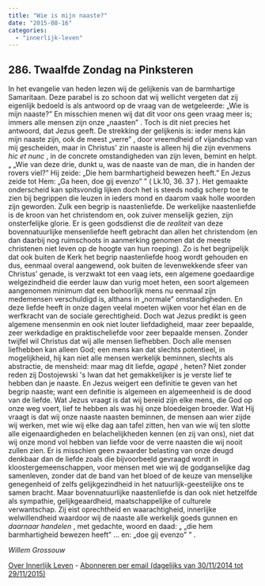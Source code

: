 ```yaml
---
title: "Wie is mijn naaste?"
date: "2015-08-16"
categories: 
  - "innerlijk-leven"
---
```


## 286\. Twaalfde Zondag na Pinksteren

In het evangelie van heden lezen wij de gelijkenis van de barmhartige Samaritaan. Deze parabel is zo schoon dat wij wellicht vergeten dat zij eigenlijk bedoeld is als antwoord op de vraag van de wetgeleerde: „Wie is mijn naaste?” En misschien menen wij dat dit voor ons geen vraag meer is; immers alle mensen zijn onze „naasten” . Toch is dit niet precies het antwoord, dat Jezus geeft. De strekking der gelijkenis is: ieder mens kán mijn naaste zijn, ook de meest „verre” , door vreemdheid of vijandschap van mij gescheiden, maar in Christus' zin naaste is alleen hij die zijn evenmens _hic et nunc_ , in de concrete omstandigheden van zijn leven, bemint en helpt. „ „Wie van deze drie, dunkt u, was de naaste van de man, die in handen der rovers viel?” Hij zeide: „Die hem barmhartigheid bewezen heeft.” En Jezus zeide tot Hem: „Ga heen, doe gij evenzo” ” ( Lk.10, 36. 37 ). Het gemaakte onderscheid kan spitsvondig lijken doch het is steeds nodig scherp toe te zien bij begrippen die leuzen in ieders mond en daarom vaak holle woorden zijn geworden. Zulk een begrip is naastenliefde. De werkelijke naastenliefde is de kroon van het christendom en, ook zuiver menselijk gezien, zijn onsterfelijke glorie. Er is geen godsdienst die de _realiteit_ van deze bovennatuurlijke mensenliefde heeft gebracht dan allen het christendom (en dan daarbij nog ruimschoots in aanmerking genomen dat de meeste christenen niet leven op de hoogte van hun roeping). Zo is het begrijpelijk dat ook buiten de Kerk het begrip naastenliefde hoog wordt gehouden en dus, eenmaal overal aangewend, ook buiten de levenwekkende sfeer van Christus' genade, is verzwakt tot een vaag iets, een algemene goedaardige welgezindheid die eerder lauw dan vurig moet heten, een soort algemeen aangenomen minimum dat een behoorlijk mens nu eenmaal zijn medemensen verschuldigd is, althans in „normale” omstandigheden. En deze liefde heeft in onze dagen veelal moeten wijken voor het élan en de werfkracht van de sociale gerechtigheid. Doch wat Jezus predikt is geen algemene mensenmin en ook niet louter liefdadigheid, maar zeer bepaalde, zeer werkdadige en praktischeliefde voor zeer bepaalde mensen. Zonder twijfel wil Christus dat wij alle mensen liefhebben. Doch alle mensen liefhebben kan alleen God; een mens kan dat slechts potentieel, in mogelijkheid, hij kan niet alle mensen werkelijk beminnen, slechts als abstractie, de mensheid: maar mag dit liefde, _agapè_ , heten? Niet zonder reden zij Dostojewski 's Iwan dat het gemakkelijker is je verste lief te hebben dan je naaste. En Jezus weigert een definitie te geven van het begrip naaste; want een definitie is algemeen en algemeenheid is de dood van de liefde. Wat Jezus vraagt is dat wij bereid zijn elke mens, die God op onze weg voert, lief te hebben als was hij onze bloedeigen broeder. Wat Hij vraagt is dat wij onze naaste naasten beminnen, de mensen aan wier zijde wij werken, met wie wij elke dag aan tafel zitten, hen van wie wij ten slotte alle eigenaardigheden en belachelijkheden kennen (en zij van ons), niet dat wij onze mond vol hebben van liefde voor de verre naasten die wij nooit zullen zien. Er is misschien geen zwaarder belasting van onze deugd denkbaar dan de liefde zoals die bijvoorbeeld gevraagd wordt in kloostergemeenschappen, voor mensen met wie wij de godganselijke dag samenleven, zonder dat de band van het bloed of de keuze van menselijke genegenheid of zelfs gelijkgezindheid in het natuurlijk-geestelijke ons te samen bracht. Maar bovennatuurlijke naastenliefde is dan ook niet hetzelfde als sympathie, gelijkgeaardheid, maatschappelijke of culturele verwantschap. Zij eist oprechtheid en waarachtigheid, innerlijke welwillendheid waardoor wij de naaste alle werkelijk goeds gunnen en _daarnaar handelen_ , met gedachte, woord en daad: „ „die hem barmhartigheid bewezen heeft” … en: „doe gij evenzo” ” .

_Willem Grossouw_

[Over Innerlijk Leven](http://www.gelovenleren.net/2014/11/27/een-jaar-lang-innerlijk-leven-op-geloven-leren/) - [Abonneren per email (dagelijks van 30/11/2014 tot 29/11/2015)](http://eepurl.com/9P3DT)
